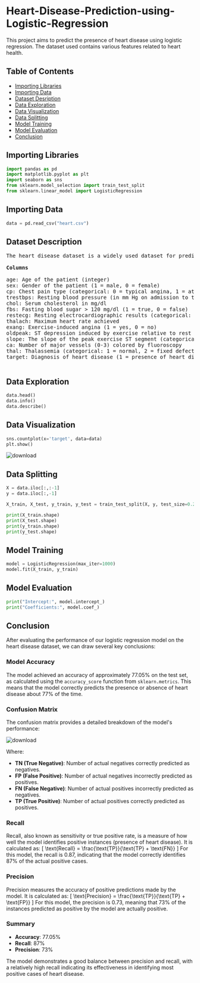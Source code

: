 # Heart-Disease-Prediction-using-Logistic-Regression

This project aims to predict the presence of heart disease using logistic regression. The dataset used contains various features related to heart health.

## Table of Contents
- [Importing Libraries](#importing-libraries)
- [Importing Data](#importing-data)
- [Dataset Desription](#dataset-description)
- [Data Exploration](#data-exploration)
- [Data Visualization](#data-visualization)
- [Data Splitting](#data-splitting)
- [Model Training](#model-training)
- [Model Evaluation](#model-evaluation)
- [Conclusion](#conclusion)

## Importing Libraries

```python
import pandas as pd
import matplotlib.pyplot as plt
import seaborn as sns
from sklearn.model_selection import train_test_split
from sklearn.linear_model import LogisticRegression
```

## Importing Data

```python
data = pd.read_csv("heart.csv")
```
## Dataset Description
<pre>
The heart disease dataset is a widely used dataset for predicting heart disease, which contains a mix of categorical and numerical variables. It consists of 303 entries and 14 columns, each representing different attributes related to heart disease. Here is a detailed description of the dataset:

<b>Columns</b>

age: Age of the patient (integer)
sex: Gender of the patient (1 = male, 0 = female)
cp: Chest pain type (categorical: 0 = typical angina, 1 = atypical angina, 2 = non-anginal pain, 3 = asymptomatic)
trestbps: Resting blood pressure (in mm Hg on admission to the hospital)
chol: Serum cholesterol in mg/dl
fbs: Fasting blood sugar > 120 mg/dl (1 = true, 0 = false)
restecg: Resting electrocardiographic results (categorical: 0 = normal, 1 = having ST-T wave abnormality, 2 = showing probable or definite left ventricular hypertrophy)
thalach: Maximum heart rate achieved
exang: Exercise-induced angina (1 = yes, 0 = no)
oldpeak: ST depression induced by exercise relative to rest
slope: The slope of the peak exercise ST segment (categorical: 0 = upsloping, 1 = flat, 2 = downsloping)
ca: Number of major vessels (0-3) colored by fluoroscopy
thal: Thalassemia (categorical: 1 = normal, 2 = fixed defect, 3 = reversible defect)
target: Diagnosis of heart disease (1 = presence of heart disease, 0 = absence of heart disease)

</pre>

## Data Exploration

```python
data.head()
data.info()
data.describe()
```
## Data Visualization

```python
sns.countplot(x='target', data=data)
plt.show()
```


![download](https://github.com/user-attachments/assets/765af3bf-edcf-4cde-9292-8eae0c53f196)



## Data Splitting

```python
X = data.iloc[:,:-1]
y = data.iloc[:,-1]

X_train, X_test, y_train, y_test = train_test_split(X, y, test_size=0.2, random_state=1)

print(X_train.shape)
print(X_test.shape)
print(y_train.shape)
print(y_test.shape)
```

## Model Training

```python
model = LogisticRegression(max_iter=1000)
model.fit(X_train, y_train)
```

## Model Evaluation

```python
print("Intercept:", model.intercept_)
print("Coefficients:", model.coef_)
```

## Conclusion

After evaluating the performance of our logistic regression model on the heart disease dataset, we can draw several key conclusions:

### Model Accuracy
The model achieved an accuracy of approximately 77.05% on the test set, as calculated using the `accuracy_score` function from `sklearn.metrics`. This means that the model correctly predicts the presence or absence of heart disease about 77% of the time.

### Confusion Matrix
The confusion matrix provides a detailed breakdown of the model's performance:


![download](https://github.com/user-attachments/assets/52499f86-c4bb-4659-8249-7d3594e5b369)

Where:
- **TN (True Negative)**: Number of actual negatives correctly predicted as negatives.
- **FP (False Positive)**: Number of actual negatives incorrectly predicted as positives.
- **FN (False Negative)**: Number of actual positives incorrectly predicted as negatives.
- **TP (True Positive)**: Number of actual positives correctly predicted as positives.

### Recall
Recall, also known as sensitivity or true positive rate, is a measure of how well the model identifies positive instances (presence of heart disease). It is calculated as:
\[ \text{Recall} = \frac{\text{TP}}{\text{TP} + \text{FN}} \]
For this model, the recall is 0.87, indicating that the model correctly identifies 87% of the actual positive cases.

### Precision
Precision measures the accuracy of positive predictions made by the model. It is calculated as:
\[ \text{Precision} = \frac{\text{TP}}{\text{TP} + \text{FP}} \]
For this model, the precision is 0.73, meaning that 73% of the instances predicted as positive by the model are actually positive.

### Summary
- **Accuracy**: 77.05%
- **Recall**: 87%
- **Precision**: 73%

The model demonstrates a good balance between precision and recall, with a relatively high recall indicating its effectiveness in identifying most positive cases of heart disease.
